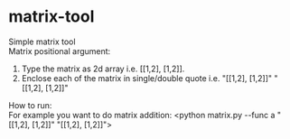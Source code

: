 # matrix-tool  
Simple matrix tool  
Matrix positional argument:  
  1. Type the matrix as 2d array i.e. [[1,2], [1,2]].  
  2. Enclose each of the matrix in single/double quote i.e. "[[1,2], [1,2]]" "[[1,2], [1,2]]"


How to run:  
For example you want to do matrix addition: <python matrix.py --func a "[[1,2], [1,2]]" "[[1,2], [1,2]]">

